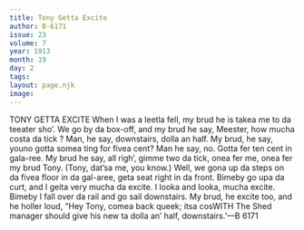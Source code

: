 ```yaml
---
title: Tony Getta Excite
author: B-6171
issue: 23
volume: 7
year: 1913
month: 19
day: 2
tags:
layout: page.njk
image:
---
```

TONY GETTA EXCITE When I was a leetla fell, my brud he is takea me to da teeater sho’. We go by da box-off, and my brud he say, Meester, how mucha costa da tick ? Man, he say, downstairs, dolla an  half. My brud, he say, youno gotta somea ting for fivea cent? Man he say, no. Gotta fer ten cent in gala-ree. My brud he say, all righ’, gimme two da tick, onea fer me, onea fer my brud Tony. (Tony, dat’sa me, you know.) Well, we gona up da steps on da fivea floor in da gal-aree, geta seat right in da front. Bimeby go upa da curt, and I geita very mucha da excite. I looka and looka, mucha excite. Bimeby I fall over da rail and go sail downstairs. My brud, he excite too, and he holler loud, “Hey Tony, comea back queek; itsa cosWITH The Shed manager should give his new ta dolla an’ half, downstairs.’—B 6171




